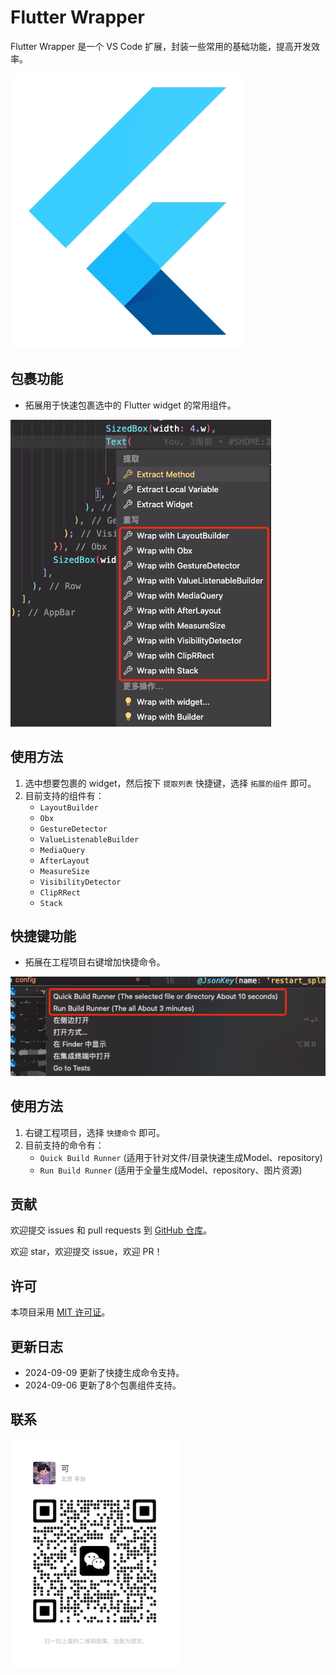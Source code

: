 # Flutter Wrapper

Flutter Wrapper 是一个 VS Code 扩展，封装一些常用的基础功能，提高开发效率。

![Flutter Wrapper Logo](./images/logo.webp)

## 包裹功能

- 拓展用于快速包裹选中的 Flutter widget 的常用组件。

![Wrap Feature](./images/hit_image.png)

## 使用方法

1. 选中想要包裹的 widget，然后按下 `提取列表` 快捷键，选择 `拓展的组件` 即可。
2. 目前支持的组件有：
    - `LayoutBuilder`
    - `Obx`
    - `GestureDetector`
    - `ValueListenableBuilder`
    - `MediaQuery`
    - `AfterLayout`
    - `MeasureSize`
    - `VisibilityDetector`
    - `ClipRRect`
    - `Stack`

## 快捷键功能

- 拓展在工程项目右键增加快捷命令。

![Shortcut Feature](./images/hit_order.png)

## 使用方法

1. 右键工程项目，选择 `快捷命令` 即可。
2. 目前支持的命令有：
    - `Quick Build Runner` (适用于针对文件/目录快速生成Model、repository) 
    - `Run Build Runner` (适用于全量生成Model、repository、图片资源)

## 贡献

欢迎提交 issues 和 pull requests 到 [GitHub 仓库](https://github.com/ke112/vscode_plugins)。

欢迎 star，欢迎提交 issue，欢迎 PR！

## 许可

本项目采用 [MIT 许可证](LICENSE)。

## 更新日志

- 2024-09-09 更新了快捷生成命令支持。
- 2024-09-06 更新了8个包裹组件支持。
  

## 联系
![Wrap Feature](./images/wechat.JPG)

